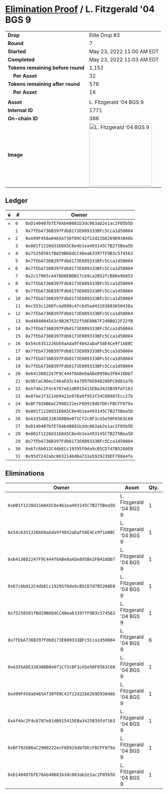 # [Elimination Proof](./readme.md) / L. Fitzgerald &#039;04 BGS 9

|||
|---|---|
| **Drop** | Elite Drop #3 |
| **Round** | 7 |
| **Started** | May 23, 2022 11:00 AM EDT |
| **Completed** | May 23, 2022 11:03 AM EDT |
| **Tokens remaining before round** | 1,152 |
| **&nbsp;&nbsp;&nbsp;&nbsp;Per Asset** | 32 |
| **Tokens remaining after round** | 576 |
| **&nbsp;&nbsp;&nbsp;&nbsp;Per Asset** | 16 |
| | |
| **Asset** | L. Fitzgerald &#039;04 BGS 9 |
| **Internal ID** | 1771 |
| **On-chain ID** | 366 |
| **Image** | <img src="https://tcdn.blokpax.com/9648a5d9-187f-4cae-b203-a38613036f51/dafaea2c00e97014d74f9ed25684c0aa4401595d4fc74ab706e8bb7df89f93cc.png" height="200" alt="L. Fitzgerald &#039;04 BGS 9" /> |

## Ledger

| 💀 | # | Owner |
| --- | --- | --- |
| 💀 | `0` | `0xD140407bfE76Ab48081b3dc063ab2e1ac2F05b5D` |
|  | `1` | `0x7fEbA736B397Fdb8173E089333BFc5Cca1d50004` |
| 💀 | `2` | `0xA99F458a0465Af30f09C42f22d22b6269D93046b` |
|  | `3` | `0x001f1228d3160A5C8e4b1ea493145C7B275Bea5D` |
| 💀 | `4` | `0x75258501fBd29B6DdCC40ea63397fF9B3c574563` |
|  | `5` | `0x7fEbA736B397Fdb8173E089333BFc5Cca1d50004` |
| 💀 | `6` | `0x7fEbA736B397Fdb8173E089333BFc5Cca1d50004` |
|  | `7` | `0x2c17865cA470D6EBDB17cb9ca2B52fcB86e9b853` |
| 💀 | `8` | `0x7fEbA736B397Fdb8173E089333BFc5Cca1d50004` |
|  | `9` | `0x7fEbA736B397Fdb8173E089333BFc5Cca1d50004` |
| 💀 | `10` | `0x7fEbA736B397Fdb8173E089333BFc5Cca1d50004` |
|  | `11` | `0xc553c126DfcAd890c47c645ad43183603650438a` |
| 💀 | `12` | `0x7fEbA736B397Fdb8173E089333BFc5Cca1d50004` |
|  | `13` | `0xd4840045A3c9B267522f58E8067F240B022F22fB` |
| 💀 | `14` | `0x7fEbA736B397Fdb8173E089333BFc5Cca1d50004` |
|  | `15` | `0x7fEbA736B397Fdb8173E089333BFc5Cca1d50004` |
| 💀 | `16` | `0x54c6351226bE0aAda9f4842aDaF58E4Ce9f1A08C` |
|  | `17` | `0x7fEbA736B397Fdb8173E089333BFc5Cca1d50004` |
| 💀 | `18` | `0x7fEbA736B397Fdb8173E089333BFc5Cca1d50004` |
|  | `19` | `0x7fEbA736B397Fdb8173E089333BFc5Cca1d50004` |
| 💀 | `20` | `0x6413082247F9C444f6ABe0aADe895Be2FB416Db7` |
|  | `21` | `0x9ECaC86ecC46aEd3c4a7097bE048280FC8d81a70` |
| 💀 | `22` | `0xAf4Ac2F4c6787e81dB915415EBa3425B39fdf163` |
|  | `23` | `0x07Ae3f321Ab9422e978a9f953f34C88907Ecc27b` |
| 💀 | `24` | `0xBF792bB6aC2900222ecF6D919dbfDEcFBCFF079a` |
|  | `25` | `0x001f1228d3160A5C8e4b1ea493145C7B275Bea5D` |
| 💀 | `26` | `0xA335ADE338308B8e071Cf2c8F3cA5e50F6563C60` |
|  | `27` | `0xD140407bfE76Ab48081b3dc063ab2e1ac2F05b5D` |
| 💀 | `28` | `0x001f1228d3160A5C8e4b1ea493145C7B275Bea5D` |
|  | `29` | `0x7fEbA736B397Fdb8173E089333BFc5Cca1d50004` |
| 💀 | `30` | `0x67c6b012C4dbECc19295f0da9cB5CD7d7B5260E0` |
|  | `31` | `0x95d7242abc063214bd0a733a5929239EF788A4fe` |


## Eliminations

| Owner | Asset | Qty. | Transaction |
| --- | --- | --- | --- |
| `0x001f1228d3160A5C8e4b1ea493145C7B275Bea5D` | L. Fitzgerald '04 BGS 9 | 1 | [Polygonscan](https://polygonscan.com/tx/0x134d727ad222bb54e5f348a100706a2a4ed7ff89497d632b0c1c4d3ac762267d) |
| `0x54c6351226bE0aAda9f4842aDaF58E4Ce9f1A08C` | L. Fitzgerald '04 BGS 9 | 1 | [Polygonscan](https://polygonscan.com/tx/0x26f1f46c8ba4d2c67679532dc30ce828d718535f90277c01151ce7ba7974ffd1) |
| `0x6413082247F9C444f6ABe0aADe895Be2FB416Db7` | L. Fitzgerald '04 BGS 9 | 1 | [Polygonscan](https://polygonscan.com/tx/0xcff5eedf97304ab0c9ba2797712b190b9820fa1b794b8457ad40b8f235164219) |
| `0x67c6b012C4dbECc19295f0da9cB5CD7d7B5260E0` | L. Fitzgerald '04 BGS 9 | 1 | [Polygonscan](https://polygonscan.com/tx/0x1b2488c4cee4fc11085205457de06b4d0bedf8fb7c42ce9b89e65b35cab3a2d7) |
| `0x75258501fBd29B6DdCC40ea63397fF9B3c574563` | L. Fitzgerald '04 BGS 9 | 1 | [Polygonscan](https://polygonscan.com/tx/0x22bced2dac468325f3193a71238efe0f98602bdd8a9467b493df633a6deeda79) |
| `0x7fEbA736B397Fdb8173E089333BFc5Cca1d50004` | L. Fitzgerald '04 BGS 9 | 6 | [Polygonscan](https://polygonscan.com/tx/0xa7d3c35d5031316bd0502cdc0b9c90ee9f8254620ba1db1d10aa834e1022793c) |
| `0xA335ADE338308B8e071Cf2c8F3cA5e50F6563C60` | L. Fitzgerald '04 BGS 9 | 1 | [Polygonscan](https://polygonscan.com/tx/0xcad3b3ce10603c666f2ff72caa5e690976e4ae2d97f5228ece41a020d947e0a2) |
| `0xA99F458a0465Af30f09C42f22d22b6269D93046b` | L. Fitzgerald '04 BGS 9 | 1 | [Polygonscan](https://polygonscan.com/tx/0x6e72f9e364d5557f9942ab9ccc333d5f40590274c5c31906aec3b4ccb12a0274) |
| `0xAf4Ac2F4c6787e81dB915415EBa3425B39fdf163` | L. Fitzgerald '04 BGS 9 | 1 | [Polygonscan](https://polygonscan.com/tx/0x493cf7c034023be9e8da100c192659e44f5cad3c2553e2d6d3e43c0d5451db72) |
| `0xBF792bB6aC2900222ecF6D919dbfDEcFBCFF079a` | L. Fitzgerald '04 BGS 9 | 1 | [Polygonscan](https://polygonscan.com/tx/0x9ca2b1dec6ba6918b14ff2439c53a80e29aa5e028c9b22db89e91cca7996f6bf) |
| `0xD140407bfE76Ab48081b3dc063ab2e1ac2F05b5D` | L. Fitzgerald '04 BGS 9 | 1 | [Polygonscan](https://polygonscan.com/tx/0xad707fce7b1e24049d9d587efa6604ce53f017c9b32730f99b9c9b52e0a4a36d) |
